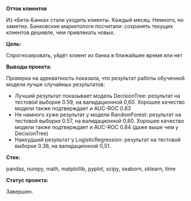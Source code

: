 **Отток клиентов**

Из «Бета-Банка» стали уходить клиенты. Каждый месяц. Немного, но заметно. Банковские маркетологи посчитали: сохранять текущих клиентов дешевле, чем привлекать новых.

**Цель:**

Спрогнозировать, уйдёт клиент из банка в ближайшее время или нет

**Выводы проекта:**

Проверка на адекватность показала, что результат работы обученной модели лучше случайных результатов:
- Лучший результат показывает модель DecisionTree: результат на тестовой выборке 0.59, на валидационной 0,60. Хорошее качество модели также подтверждает и AUC-ROC 0.83
- Не намного хуже результат у модели RandomForest: результат на тестовой выборке 0.57, на валидационной 0,60. Хорошее качество модели также подтверждает и AUC-ROC 0.84 (даже выше чем у DecisionTree) 
- Наихудший результат у LogisticRegression: результат на тестовой выборке 0.36, на валидационной 0,51.

**Стек:**

pandas, numpy, math, matplotlib, pyplot, scipy, seaborn, sklearn, time

**Статус проекта:**

Завершен.
